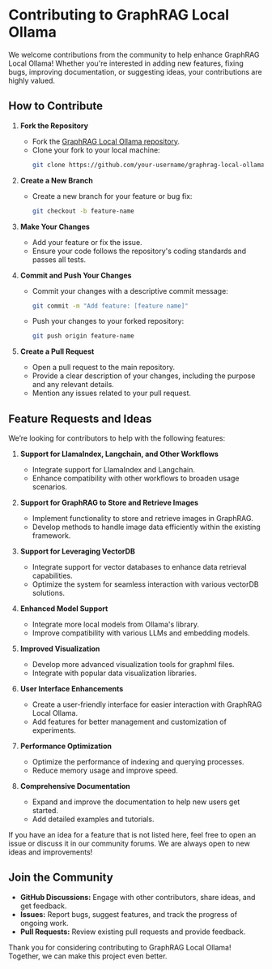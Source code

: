 # Contributing to GraphRAG Local Ollama

We welcome contributions from the community to help enhance GraphRAG Local Ollama! Whether you're interested in adding new features, fixing bugs, improving documentation, or suggesting ideas, your contributions are highly valued.

## How to Contribute

1. **Fork the Repository**
   - Fork the [GraphRAG Local Ollama repository](https://github.com/TheAiSingularity/graphrag-local-ollama).
   - Clone your fork to your local machine:
     ```bash
     git clone https://github.com/your-username/graphrag-local-ollama.git
     ```

2. **Create a New Branch**
   - Create a new branch for your feature or bug fix:
     ```bash
     git checkout -b feature-name
     ```

3. **Make Your Changes**
   - Add your feature or fix the issue.
   - Ensure your code follows the repository's coding standards and passes all tests.

4. **Commit and Push Your Changes**
   - Commit your changes with a descriptive commit message:
     ```bash
     git commit -m "Add feature: [feature name]"
     ```
   - Push your changes to your forked repository:
     ```bash
     git push origin feature-name
     ```

5. **Create a Pull Request**
   - Open a pull request to the main repository.
   - Provide a clear description of your changes, including the purpose and any relevant details.
   - Mention any issues related to your pull request.

## Feature Requests and Ideas

We’re looking for contributors to help with the following features:

1. **Support for LlamaIndex, Langchain, and Other Workflows**
   - Integrate support for LlamaIndex and Langchain.
   - Enhance compatibility with other workflows to broaden usage scenarios.

2. **Support for GraphRAG to Store and Retrieve Images**
   - Implement functionality to store and retrieve images in GraphRAG.
   - Develop methods to handle image data efficiently within the existing framework.

3. **Support for Leveraging VectorDB**
   - Integrate support for vector databases to enhance data retrieval capabilities.
   - Optimize the system for seamless interaction with various vectorDB solutions.

4. **Enhanced Model Support**
   - Integrate more local models from Ollama's library.
   - Improve compatibility with various LLMs and embedding models.

5. **Improved Visualization**
   - Develop more advanced visualization tools for graphml files.
   - Integrate with popular data visualization libraries.

6. **User Interface Enhancements**
   - Create a user-friendly interface for easier interaction with GraphRAG Local Ollama.
   - Add features for better management and customization of experiments.

7. **Performance Optimization**
   - Optimize the performance of indexing and querying processes.
   - Reduce memory usage and improve speed.

8. **Comprehensive Documentation**
   - Expand and improve the documentation to help new users get started.
   - Add detailed examples and tutorials.


If you have an idea for a feature that is not listed here, feel free to open an issue or discuss it in our community forums. We are always open to new ideas and improvements!

## Join the Community

- **GitHub Discussions:** Engage with other contributors, share ideas, and get feedback.
- **Issues:** Report bugs, suggest features, and track the progress of ongoing work.
- **Pull Requests:** Review existing pull requests and provide feedback.

Thank you for considering contributing to GraphRAG Local Ollama! Together, we can make this project even better.
